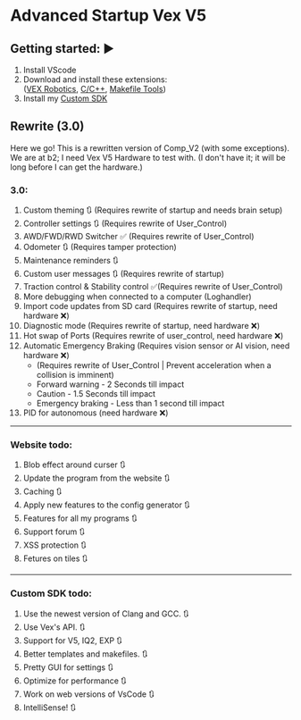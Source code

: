 <h1 id="advanced-startup-vex-v5">Advanced Startup Vex V5</h1>
<h2 id="getting-started-">Getting started: ▶️</h2>
<ol>
<li>Install VScode</li>
<li>Download and install these extensions:<br>(<a href="https://marketplace.visualstudio.com/items?itemName=VEXRobotics.vexcode">VEX Robotics</a>, <a href="https://marketplace.visualstudio.com/items?itemName=ms-vscode.cpptools">C/C++</a>, <a href="https://marketplace.visualstudio.com/items?itemName=ms-vscode.makefile-tools">Makefile Tools</a>)  </li>
<li>Install my <a href="https://github.com/RanchoDVT/Vex-SDK">Custom SDK</a></li>
</ol>
<h2 id="rewrite-3-0-">Rewrite (3.0)</h2>
<p>Here we go! This is a rewritten version of Comp_V2 (with some exceptions).<br>We are at b2; I need Vex V5 Hardware to test with. (I don&#39;t have it; it will be long before I can get the hardware.)</p>
<h3 id="3-0">3.0:</h3>
<ol>
<li>Custom theming 🔃 (Requires rewrite of startup and needs brain setup)</li>
<li>Controller settings 🔃 (Requires rewrite of User_Control)</li>
<li>AWD/FWD/RWD Switcher ✅ (Requires rewrite of User_Control)</li>
<li>Odometer 🔃 (Requires tamper protection)</li>
<li>Maintenance reminders 🔃</li>
<li>Custom user messages 🔃 (Requires rewrite of startup)</li>
<li>Traction control &amp; Stability control ✅(Requires rewrite of User_Control)</li>
<li>More debugging when connected to a computer (Loghandler) </li>
<li>Import code updates from SD card (Requires rewrite of startup, need hardware ❌) </li>
<li>Diagnostic mode (Requires rewrite of startup, need hardware ❌) </li>
<li>Hot swap of Ports (Requires rewrite of user_control, need hardware ❌) </li>
<li>Automatic Emergency Braking (Requires vision sensor or AI vision, need hardware ❌)<ul>
<li>(Requires rewrite of User_Control | Prevent acceleration when a collision is imminent)</li>
<li>Forward warning - 2 Seconds till impact</li>
<li>Caution - 1.5 Seconds till impact</li>
<li>Emergency braking - Less than 1 second till impact</li>
</ul>
</li>
<li>PID for autonomous (need hardware ❌)</li>

</ol>
<hr>
<h3 id="website-todo-">Website todo:</h3>
<ol>
<li>Blob effect around curser 🔃</li>
<li>Update the program from the website 🔃</li>
<li>Caching 🔃</li>
<li>Apply new features to the config generator 🔃</li>
<li>Features for all my programs 🔃</li>
<li>Support forum 🔃</li>
<li>XSS protection 🔃</li>
<li>Fetures on tiles 🔃</li>
</ol>
<hr>
<h3 id="custom-sdk-todo-">Custom SDK todo:</h3>
<ol>
<li>Use the newest version of Clang and GCC. 🔃</li>
<li>Use Vex&#39;s API. 🔃</li>
<li>Support for V5, IQ2, EXP 🔃</li>
<li>Better templates and makefiles. 🔃</li>
<li>Pretty GUI for settings 🔃</li>
<li>Optimize for performance 🔃</li>
<li>Work on web versions of VsCode 🔃</li>
<li>IntelliSense! 🔃</li>
</ol>
